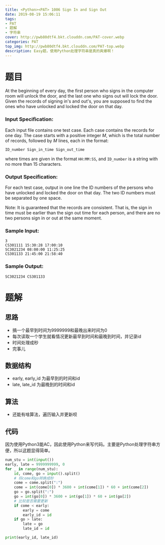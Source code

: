 ```yaml
---
title: <Python><PAT> 1006 Sign In and Sign Out
date: 2019-08-19 15:06:11
tags: 
- PAT
- 题解
- 字符串
cover: http://pwb80dtf4.bkt.clouddn.com/PAT-cover.webp
categories: PAT
top_img: http://pwb80dtf4.bkt.clouddn.com/PAT-top.webp
description: Easy题，使用Python处理字符串是真的爽爆啊！
---
```


# 题目

At the beginning of every day, the first person who signs in the computer room will unlock the door, and the last one who signs out will lock the door. Given the records of signing in's and out's, you are supposed to find the ones who have unlocked and locked the door on that day.

### Input Specification:

Each input file contains one test case. Each case contains the records for one day. The case starts with a positive integer *M*, which is the total number of records, followed by *M* lines, each in the format:

```
ID_number Sign_in_time Sign_out_time
```

where times are given in the format `HH:MM:SS`, and `ID_number` is a string with no more than 15 characters.

### Output Specification:

For each test case, output in one line the ID numbers of the persons who have unlocked and locked the door on that day. The two ID numbers must be separated by one space.

Note: It is guaranteed that the records are consistent. That is, the sign in time must be earlier than the sign out time for each person, and there are no two persons sign in or out at the same moment.

### Sample Input:

```in
3
CS301111 15:30:28 17:00:10
SC3021234 08:00:00 11:25:25
CS301133 21:45:00 21:58:40
```

### Sample Output:

```out
SC3021234 CS301133
```



# 题解

## 思路

+ 搞一个最早到时间为9999999和最晚出来时间为0
+ 每次读取一个学生就看情况更新最早到时间和最晚到时间，并记录id
+ 时间处理成秒
+ 完事儿

## 数据结构

+ early, early_id 为最早到的时间和id
+ late, late_id 为最晚到的时间和id

## 算法

+ 还能有啥算法，遍历输入并更新呗

## 代码

因为使用Python3能AC，因此使用Python来写代码。主要是Python处理字符串方便，所以这题显得简单。

```python
num_stu = int(input())
early, late = 9999999999, 0
for _ in range(num_stu):
    id, come, go = input().split()
    # 将come和go转换成秒
    come = come.split(":")
    come = int(come[0]) * 3600 + int(come[1]) * 60 + int(come[2])
    go = go.split(":")
    go = int(go[0]) * 3600 + int(go[1]) * 60 + int(go[2])
    # 比较是否需要更新
    if come < early:
        early = come
        early_id = id
    if go > late:
        late = go
        late_id = id

print(early_id, late_id)
```

